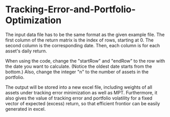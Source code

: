 # Tracking-Error-and-Portfolio-Optimization
The input data file has to be the same format as the given example file. The first column of the return matrix is the index of rows, starting at 0. The second column is the corresponding date. Then, each column is for each asset's daily return.

When using the code, change the "startRow" and "endRow" to the row with the date you want to calculate. (Notice the oldest date starts from the bottom.) Also, change the integer "n" to the number of assets in the portfolio.

The output will be stored into a new excel file, including weights of all assets under tracking error minimization as well as MPT. Furthermore, it also gives the value of tracking error and portfolio volatility for a fixed vector of expected (excess) return, so that efficient frontior can be easily generated in excel.
